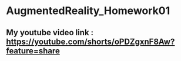 # AugmentedReality_Homework01


## My youtube video link :  https://youtube.com/shorts/oPDZgxnF8Aw?feature=share

